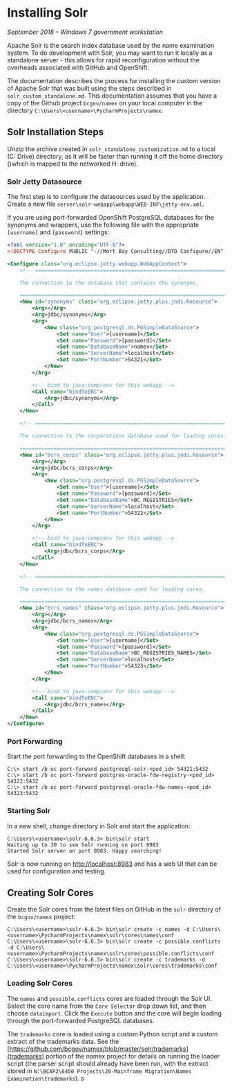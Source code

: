 # Installing Solr

*September 2018 – Windows 7 government workstation*

Apache Solr is the search index database used by the name examination system. To do development with Solr, you may want
to run it locally as a standalone server - this allows for rapid reconfiguration without the overheads associated with
GitHub and OpenShift.

The documentation describes the process for installing the custom version of Apache Solr that was built using the steps
described in `solr_custom_standalone.md`. This documentation assumes that you have a copy of the Github project
`bcgov/namex` on your local computer in the directory `C:\Users\<username>\PycharmProjects\namex`.

## Solr Installation Steps

Unzip the archive created in `solr_standalone_customization.md` to a local (C: Drive) directory, as it will be faster
than running it off the home directory ()which is mapped to the networked H: drive).

### Solr Jetty Datasource

The first step is to configure the datasources used by the application. Create a new file
`server\solr-webapp\webapp\WEB-INF\jetty-env.xml`.

If you are using port-forwarded OpenShift PostgreSQL databases for the synonyms and wrappers, use the following file
with the appropriate `[username]` and `[password]` settings:

```xml
<?xml version="1.0" encoding="UTF-8"?>
<!DOCTYPE Configure PUBLIC "-//Mort Bay Consulting//DTD Configure//EN" "http://www.eclipse.org/jetty/configure.dtd">

<Configure class="org.eclipse.jetty.webapp.WebAppContext">
    <!-- =====================================================================

    The connection to the database that contains the synonyms.

    ====================================================================== -->
    <New id="synonyms" class="org.eclipse.jetty.plus.jndi.Resource">
        <Arg></Arg>
        <Arg>jdbc/synonyms</Arg>
        <Arg>
            <New class="org.postgresql.ds.PGSimpleDataSource">
                <Set name="User">[username]</Set>
                <Set name="Password">[password]</Set>
                <Set name="DatabaseName">namex</Set>
                <Set name="ServerName">localhost</Set>
                <Set name="PortNumber">54321</Set>
            </New>
        </Arg>

        <!-- bind to java:comp/env for this webapp -->
        <Call name="bindToENC">
            <Arg>jdbc/synonyms</Arg>
        </Call>
    </New>

    <!-- =====================================================================

    The connection to the corporations database used for loading cores.

    ====================================================================== -->
    <New id="bcrs_corps" class="org.eclipse.jetty.plus.jndi.Resource">
        <Arg></Arg>
        <Arg>jdbc/bcrs_corps</Arg>
        <Arg>
            <New class="org.postgresql.ds.PGSimpleDataSource">
                <Set name="User">[username]</Set>
                <Set name="Password">[password]</Set>
                <Set name="DatabaseName">BC_REGISTRIES</Set>
                <Set name="ServerName">localhost</Set>
                <Set name="PortNumber">54322</Set>
            </New>
        </Arg>

        <!-- bind to java:comp/env for this webapp -->
        <Call name="bindToENC">
            <Arg>jdbc/bcrs_corps</Arg>
        </Call>
    </New>

    <!-- =====================================================================

    The connection to the names database used for loading cores.

    ====================================================================== -->
    <New id="bcrs_names" class="org.eclipse.jetty.plus.jndi.Resource">
        <Arg></Arg>
        <Arg>jdbc/bcrs_names</Arg>
        <Arg>
            <New class="org.postgresql.ds.PGSimpleDataSource">
                <Set name="User">[username]</Set>
                <Set name="Password">[password]</Set>
                <Set name="DatabaseName">BC_REGISTRIES_NAMES</Set>
                <Set name="ServerName">localhost</Set>
                <Set name="PortNumber">54323</Set>
            </New>
        </Arg>

        <!-- bind to java:comp/env for this webapp -->
        <Call name="bindToENC">
            <Arg>jdbc/bcrs_names</Arg>
        </Call>
    </New>
</Configure>
```

### Port Forwarding

Start the port forwarding to the OpenShift databases in a shell:

```
C:\> start /b oc port-forward postgresql-solr-<pod_id> 54321:5432
C:\> start /b oc port-forward postgres-oracle-fdw-registry-<pod_id> 54322:5432
C:\> start /b oc port-forward postgresql-oracle-fdw-names-<pod_id> 54323:5432
```

### Starting Solr

In a new shell, change directory in Solr and start the application:

```
C:\Users\<username>\solr-6.6.3> bin\solr start
Waiting up to 30 to see Solr running on port 8983
Started Solr server on port 8983. Happy searching!
```

Solr is now running on [http://localhost:8983](http://localhost:8983) and has a web UI that can be used for
configuration and testing.

## Creating Solr Cores

Create the Solr cores from the latest files on GitHub in the `solr` directory of the `bcgov/namex` project:

```
C:\Users\<username>\solr-6.6.3> bin\solr create -c names -d C:\Users\<username>\PycharmProjects\namex\solr\cores\names\conf
C:\Users\<username>\solr-6.6.3> bin\solr create -c possible.conflicts -d C:\Users\<username>\PycharmProjects\namex\solr\cores\possible.conflicts\conf
C:\Users\<username>\solr-6.6.3> bin\solr create -c trademarks -d C:\Users\<username>\PycharmProjects\namex\solr\cores\trademarks\conf
```

### Loading Solr Cores

The `names` and `possible.conflicts` cores are loaded through the Solr UI. Select the core name from the `Core Selector`
drop down list, and then choose `dataimport`. Click the `Execute` button and the core will begin loading through the
port-forwarded PostgreSQL databases.

The `trademarks` core is loaded using a custom Python script and a custom extract of the trademarks data. See the
[https://github.com/bcgov/namex/blob/master/solr/trademarks](trademarks) portion of the namex project for details on
running the loader script (the parser script should already have been run, with the extract stored in
`N:\BCAP2\6450 Projects\20-Mainframe Migration\Names Examination\trademarks`).
s